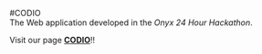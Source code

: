 #CODIO<br/>
The Web application developed in the *Onyx 24 Hour Hackathon*. 

Visit our page **<a href="http://www.codio.in">CODIO</a>**!!
